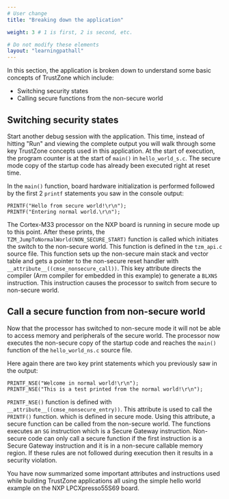 ```yaml
---
# User change
title: "Breaking down the application"

weight: 3 # 1 is first, 2 is second, etc.

# Do not modify these elements
layout: "learningpathall"
---
```


In this section, the application is broken down to understand some basic concepts of TrustZone which include:

* Switching security states
* Calling secure functions from the non-secure world

## Switching security states

Start another debug session with the application. This time, instead of hitting "Run" and viewing the complete output you will walk through some key TrustZone concepts used in this application.
At the start of execution, the program counter is at the start of `main()` in `hello_world_s.c`. The secure mode copy of the startup code has already been executed right at reset time. 

In the `main()` function, board hardware initialization is performed followed by the first 2 `printf` statements you saw in the console output:

```output
PRINTF("Hello from secure world!\r\n");
PRINTF("Entering normal world.\r\n");
```
The Cortex-M33 processor on the NXP board is running in secure mode up to this point. After these prints, the `TZM_JumpToNormalWorld(NON_SECURE_START)` function is called which initiates the switch to the non-secure world. This function is defined in the `tzm_api.c` source file. This function sets up the non-secure main stack and vector table and gets a pointer to the non-secure reset handler with `__attribute__((cmse_nonsecure_call))`. This key attribute directs the compiler (Arm compiler for embedded in this example) to generate a `BLXNS` instruction. This instruction causes the processor to switch from secure to non-secure world.

## Call a secure function from non-secure world

Now that the processor has switched to non-secure mode it will not be able to access memory and peripherals of the secure world. The processor now executes the non-secure copy of the startup code and reaches the `main()` function of the `hello_world_ns.c` source file. 

Here again there are two key print statements which you previously saw in the output:

```output
PRINTF_NSE("Welcome in normal world!\r\n");
PRINTF_NSE("This is a test printed from the normal world!\r\n");
```
`PRINTF_NSE()` function is defined with `__attribute__((cmse_nonsecure_entry))`. This attribute is used to call the `PRINTF()` function. which is defined in secure mode. 
Using this attribute, a secure function can be called from the non-secure world. The functions executes an `SG` instruction which is a Secure Gateway instruction. Non-secure code can only call a secure function if the first instruction is a Secure Gateway instruction and it is in a non-secure callable memory region. If these rules are not followed during execution then it results in a security violation. 

You have now summarized some important attributes and instructions used while building TrustZone applications all using the simple hello world example on the NXP LPCXpresso55S69 board.
